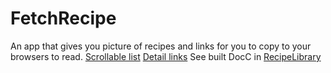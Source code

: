 # FetchRecipe
An app that gives you picture of recipes and links for you to copy to your browsers to read.
[Scrollable list](RecipeLibrary/Sources/RecipeLibrary/Resources/List.png)
[Detail links](RecipeLibrary/Sources/RecipeLibrary/Resources/List.png)
See built DocC in [RecipeLibrary](RecipeLibrary/Sources/RecipeLibrary/RecipeLibrary.docc)
